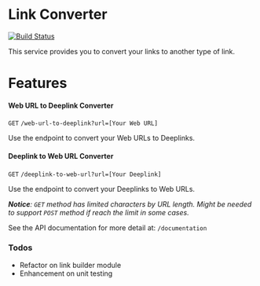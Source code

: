 # Link Converter

[![Build Status](https://img.shields.io/badge/status-done-yellowgreen)](http://localhost:3000/documentation)

This service provides you to convert your links to another type of link.

# Features

#### Web URL to Deeplink Converter

`GET` `/web-url-to-deeplink?url=[Your Web URL]`

Use the endpoint to convert your Web URLs to Deeplinks.

#### Deeplink to Web URL Converter

`GET` `/deeplink-to-web-url?url=[Your Deeplink]`

Use the endpoint to convert your Deeplinks to Web URLs.

***Notice**: `GET` method has limited characters by URL length. Might be needed to support `POST` method if reach the limit in some cases.*

See the API documentation for more detail at: `/documentation`

### Todos

  - Refactor on link builder module
  - Enhancement on unit testing

